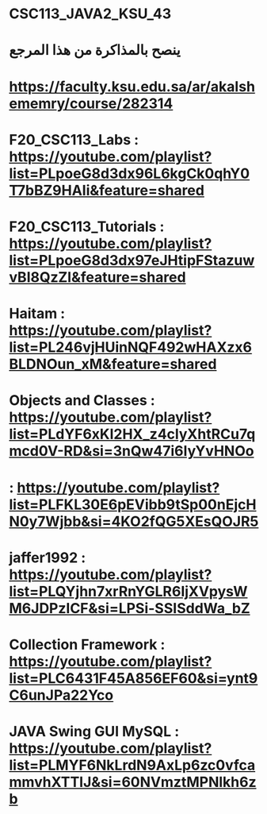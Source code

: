 # CSC113_JAVA2_KSU_43
# ينصح بالمذاكرة من هذا المرجع
# https://faculty.ksu.edu.sa/ar/akalshememry/course/282314
# F20_CSC113_Labs : https://youtube.com/playlist?list=PLpoeG8d3dx96L6kgCk0qhY0T7bBZ9HAIi&feature=shared
# F20_CSC113_Tutorials : https://youtube.com/playlist?list=PLpoeG8d3dx97eJHtipFStazuwvBI8QzZI&feature=shared
# Haitam : https://youtube.com/playlist?list=PL246vjHUinNQF492wHAXzx6BLDNOun_xM&feature=shared
# Objects and Classes : https://youtube.com/playlist?list=PLdYF6xKI2HX_z4clyXhtRCu7qmcd0V-RD&si=3nQw47i6IyYvHNOo
# : https://youtube.com/playlist?list=PLFKL30E6pEVibb9tSp00nEjcHN0y7Wjbb&si=4KO2fQG5XEsQOJR5
# jaffer1992 : https://youtube.com/playlist?list=PLQYjhn7xrRnYGLR6IjXVpysWM6JDPzICF&si=LPSi-SSISddWa_bZ
# Collection Framework : https://youtube.com/playlist?list=PLC6431F45A856EF60&si=ynt9C6unJPa22Yco
# JAVA Swing GUI MySQL : https://youtube.com/playlist?list=PLMYF6NkLrdN9AxLp6zc0vfcammvhXTTIJ&si=60NVmztMPNlkh6zb
